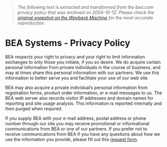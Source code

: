 > *The following text is extracted and transformed from the bea.com privacy policy that was archived on 2004-10-12. Please check the [original snapshot on the Wayback Machine](https://web.archive.org/web/20041012085842id_/http%3A//www.bea.com/framework.jsp%3FCNT%3Dprivacy.htm%26FP%3D/content/legal) for the most accurate reproduction.*

# BEA Systems - Privacy Policy

BEA respects your right to privacy and your right to limit information exchanges to only those you initiate, if you so desire. We do acquire certain personal information from private individuals in the course of business, and may at times share this personal information with our partners. We use this information to better serve you and facilitate your use of our web site.

BEA may also acquire a private individual’s personal information from registration forms, product order information, or e-mail messages to us. The BEA web server also records visitor IP addresses and domain names for reporting and site usage analysis. This information is reported internally and then purged when required.

If you supply BEA with your e-mail address, postal address or phone number through our site you may receive promotional or informational communications from BEA or one of our partners. If you prefer not to receive communications from BEA if you have any questions about how we use the information you provide, please fill out this [request form](http://contact2.bea.com/bea/www/unsubscribe/login.jsp?&Greeting=To+unsubscribe,+please+provide+the+following+information).
